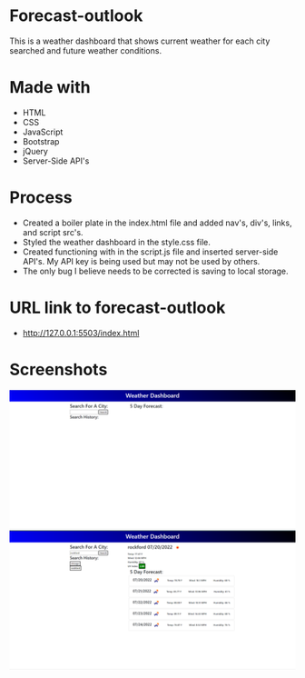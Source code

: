 # Forecast-outlook

This is a weather dashboard that shows current weather for each city searched and future weather conditions. 

# Made with
* HTML
* CSS
* JavaScript
* Bootstrap
* jQuery
* Server-Side API's

# Process
* Created a boiler plate in the index.html file and added nav's, div's, links, and script src's.
* Styled the weather dashboard in the style.css file.
* Created functioning with in the script.js file and inserted server-side API's. My API key is being used but may not be used by others.
* The only bug I believe needs to be corrected is saving to local storage. 

# URL link to forecast-outlook 
* http://127.0.0.1:5503/index.html

# Screenshots
![alt text](./assets/images/screenshot.png)
![alt text](./assets/images/Screenshot2.png)
